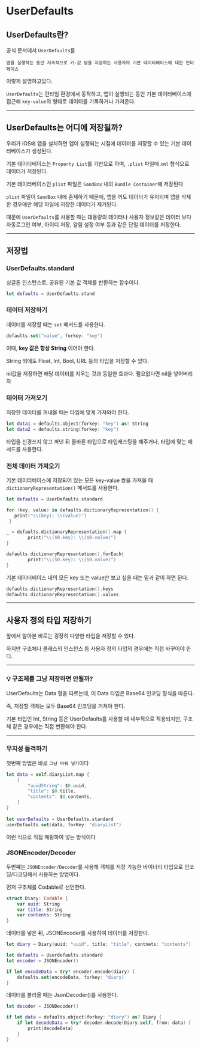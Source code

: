 # UserDefaults

## UserDefaults란?

공식 문서에서 `UserDefaults`를

```
앱을 실행하는 동안 지속적으로 키-값 쌍을 저장하는 사용자의 기본 데이터베이스에 대한 인터페이스
```

이렇게 설명하고있다.

`UserDefaults`는 런타임 환경에서 동작하고, 앱이 실행되는 동안 기본 데이터베이스에 접근해 `key-value`의 형태로 데이터를 기록하거나 가져온다.

***

## UserDefaults는 어디에 저장될까?

우리가 iOS에 앱을 설치하면 앱이 실행되는 시점에 데이터를 저장할 수 있는 기본 데이터베이스가 생성된다.

기본 데이터베이스는 `Property List`를 기반으로 하며, `.plist` 파일에 `xml` 형식으로 데이터가 저장된다.

기본 데이터베이스인 `plist` 파일은 `SandBox` 내의 `Bundle Container`에 저장된다

`plist` 파일이 `SandBox` 내에 존재하기 때문에, 앱을 꺼도 데이터가 유지되며 앱을 삭제한 경우에만 해당 파일에 저장한 데이터가 제거된다.

때문에 `UserDefaults`를 사용할 때는 대용량의 데이터나 사용자 정보같은 데이터 보다 자동로그인 여부, 아이디 저장, 알림 설정 여부 등과 같은 단일 데이터를 저장한다.

***

## 저장법
### UserDefaults.standard

싱글톤 인스턴스로, 공유된 기본 값 객체를 반환하는 함수이다.

```swift
let defaults = UserDefaults.stand
```

### 데이터 저장하기

데이터를 저장할 때는 `set` 메서드를 사용한다.

```swift
defaults.set("value", forkey: "key")
```

이때, **key 값은 항상 String** 이어야 한다.

String 외에도 Float, Int, Bool, URL 등의 타입을 저장할 수 있다.

nil값을 저장하면 해당 데이터를 지우는 것과 동일한 효과다. 필요없다면 nil을 넣어버리자

### 데이터 가져오기

저장한 데이터를 꺼내올 때는 타입에 맞게 가져와야 한다.

```swift
let data1 = defaults.object(forkey: "key") as! String
let data2 = defaults.string(forkey: "key")
```

타입을 신경쓰지 않고 꺼낸 뒤 올바른 타입으로 타입캐스팅을 해주거나, 타입에 맞는 메서드를 사용한다.

### 전체 데이터 가져오기

기본 데이터베이스에 저장되어 있는 모든 key-value 쌍을 가져올 때 `dictionaryRepresentation()` 메서드를 사용한다.

```swift
let defaults = UserDefaults.standard

for (key, value) in defaults.dictionaryRepresentation() {
   print("\\(key): \\(value)")
 }

_ = defaults.dictionaryRepresentation().map {
		print("\\($0.key): \\($0.value)")
}

defaults.dictionaryRepresentation().forEach{ 
		print("\\($0.key): \\($0.value)") 
}
```

기본 데이터베이스 내의 모든 key 또는 value만 보고 싶을 때는 밑과 같이 하면 된다.

```swift
defaults.dictionaryRepresentation().keys
defaults.dictionaryRepresentation().values
```

***

## 사용자 정의 타입 저장하기

앞에서 알아본 바로는 굉장히 다양한 타입을 저장할 수 있다. 

하지만 구조체나 클래스의 인스턴스 등 사용자 정의 타입의 경우에는 직접 바꾸어야 한다.

***

### 💡 구조체를 그냥 저장하면 안될까?

UserDefaults는 Data 형을 따르는데, 이 Data 타입은 Base64 인코딩 형식을 따른다.

즉, 저장할 객체는 모두 Base64 인코딩을 거쳐야 한다.

기본 타입인 Int, String 등은 UserDefaults를 사용할 때 내부적으로 적용되지만, 구조체 같은 경우에는 직접 변환해야 한다.

***

### 무지성 돌격하기
첫번째 방법은 바로 `그냥 바꿔 넣기`이다

```swift
let data = self.diaryList.map {
	[
    	"uuidString": $0.uuid,
        "title": $0.title,
        "contents": $0.contents,
	]
}
        
let userDefaults = UserDefaults.standard
userDefaults.set(data, forKey: "diaryList")
```

이런 식으로 직접 매핑하여 넣는 방식이다

### JSONEncoder/Decoder
두번쨰는 `JSONEncoder/Decoder`를 사용해 객체를 저장 가능한 바이너리 타입으로 인코딩/디코딩해서 사용하는 방법이다.

먼저 구조체를 Codable로 선언한다.

```swift
struct Diary: Codable {
	var uuid: String
    var title: String
    var contents: String
}
```

데이터를 넣은 뒤, JSONEncoder를 사용하여 데이터를 저장한다.

```swift
let diary = Diary(uuid: "uuid", title: "title", contnets: "contents")

let defaults = Userdefaults.standard
let encoder = JSONEncoder()

if let encodeData = try? encoder.encode(diary) {
	defaults.set(encodeData, forkey: "diary)
}
```

데이터를 불러올 때는 JsonDecoder()를 사용한다.

```swift
let decoder = JSONDecoder()

if let data = defaults.object(forkey: "diary") as? Diary {
	if let decodeData = try? decoder.decode(Diary.self, from: data) {
    	print(decodeData)
    }
}
```